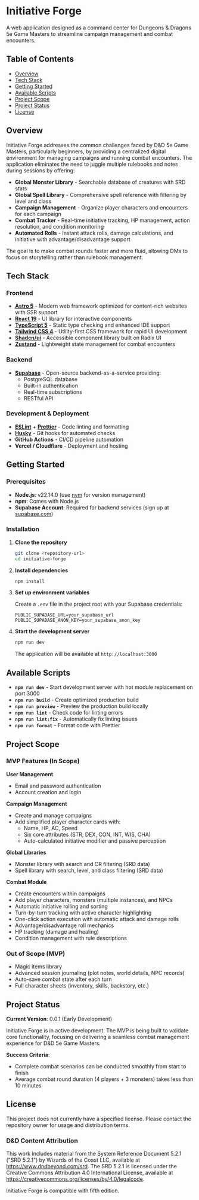 # Initiative Forge

A web application designed as a command center for Dungeons & Dragons 5e Game Masters to streamline campaign management and combat encounters.

## Table of Contents

- [Overview](#overview)
- [Tech Stack](#tech-stack)
- [Getting Started](#getting-started)
- [Available Scripts](#available-scripts)
- [Project Scope](#project-scope)
- [Project Status](#project-status)
- [License](#license)

## Overview

Initiative Forge addresses the common challenges faced by D&D 5e Game Masters, particularly beginners, by providing a centralized digital environment for managing campaigns and running combat encounters. The application eliminates the need to juggle multiple rulebooks and notes during sessions by offering:

- **Global Monster Library** - Searchable database of creatures with SRD stats
- **Global Spell Library** - Comprehensive spell reference with filtering by level and class
- **Campaign Management** - Organize player characters and encounters for each campaign
- **Combat Tracker** - Real-time initiative tracking, HP management, action resolution, and condition monitoring
- **Automated Rolls** - Instant attack rolls, damage calculations, and initiative with advantage/disadvantage support

The goal is to make combat rounds faster and more fluid, allowing DMs to focus on storytelling rather than rulebook management.

## Tech Stack

### Frontend

- **[Astro 5](https://astro.build/)** - Modern web framework optimized for content-rich websites with SSR support
- **[React 19](https://react.dev/)** - UI library for interactive components
- **[TypeScript 5](https://www.typescriptlang.org/)** - Static type checking and enhanced IDE support
- **[Tailwind CSS 4](https://tailwindcss.com/)** - Utility-first CSS framework for rapid UI development
- **[Shadcn/ui](https://ui.shadcn.com/)** - Accessible component library built on Radix UI
- **[Zustand](https://zustand-demo.pmnd.rs/)** - Lightweight state management for combat encounters

### Backend

- **[Supabase](https://supabase.com/)** - Open-source backend-as-a-service providing:
  - PostgreSQL database
  - Built-in authentication
  - Real-time subscriptions
  - RESTful API

### Development & Deployment

- **[ESLint](https://eslint.org/)** + **[Prettier](https://prettier.io/)** - Code linting and formatting
- **[Husky](https://typicode.github.io/husky/)** - Git hooks for automated checks
- **GitHub Actions** - CI/CD pipeline automation
- **Vercel / Cloudflare** - Deployment and hosting

## Getting Started

### Prerequisites

- **Node.js**: v22.14.0 (use [nvm](https://github.com/nvm-sh/nvm) for version management)
- **npm**: Comes with Node.js
- **Supabase Account**: Required for backend services (sign up at [supabase.com](https://supabase.com))

### Installation

1. **Clone the repository**

   ```bash
   git clone <repository-url>
   cd initiative-forge
   ```

2. **Install dependencies**

   ```bash
   npm install
   ```

3. **Set up environment variables**

   Create a `.env` file in the project root with your Supabase credentials:

   ```env
   PUBLIC_SUPABASE_URL=your_supabase_url
   PUBLIC_SUPABASE_ANON_KEY=your_supabase_anon_key
   ```

4. **Start the development server**

   ```bash
   npm run dev
   ```

   The application will be available at `http://localhost:3000`

## Available Scripts

- **`npm run dev`** - Start development server with hot module replacement on port 3000
- **`npm run build`** - Create optimized production build
- **`npm run preview`** - Preview the production build locally
- **`npm run lint`** - Check code for linting errors
- **`npm run lint:fix`** - Automatically fix linting issues
- **`npm run format`** - Format code with Prettier

## Project Scope

### MVP Features (In Scope)

**User Management**

- Email and password authentication
- Account creation and login

**Campaign Management**

- Create and manage campaigns
- Add simplified player character cards with:
  - Name, HP, AC, Speed
  - Six core attributes (STR, DEX, CON, INT, WIS, CHA)
  - Auto-calculated initiative modifier and passive perception

**Global Libraries**

- Monster library with search and CR filtering (SRD data)
- Spell library with search, level, and class filtering (SRD data)

**Combat Module**

- Create encounters within campaigns
- Add player characters, monsters (multiple instances), and NPCs
- Automatic initiative rolling and sorting
- Turn-by-turn tracking with active character highlighting
- One-click action execution with automatic attack and damage rolls
- Advantage/disadvantage roll mechanics
- HP tracking (damage and healing)
- Condition management with rule descriptions

### Out of Scope (MVP)

- Magic items library
- Advanced session journaling (plot notes, world details, NPC records)
- Auto-save combat state after each turn
- Full character sheets (inventory, skills, backstory, etc.)

## Project Status

**Current Version**: 0.0.1 (Early Development)

Initiative Forge is in active development. The MVP is being built to validate core functionality, focusing on delivering a seamless combat management experience for D&D 5e Game Masters.

**Success Criteria**:

- Complete combat scenarios can be conducted smoothly from start to finish
- Average combat round duration (4 players + 3 monsters) takes less than 10 minutes

## License

This project does not currently have a specified license. Please contact the repository owner for usage and distribution terms.

### D&D Content Attribution

This work includes material from the System Reference Document 5.2.1 ("SRD 5.2.1") by Wizards of the Coast LLC, available at https://www.dndbeyond.com/srd. The SRD 5.2.1 is licensed under the Creative Commons Attribution 4.0 International License, available at https://creativecommons.org/licenses/by/4.0/legalcode.

Initiative Forge is compatible with fifth edition.
